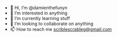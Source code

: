 - 👋 Hi, I’m @damienthefunyn
- 👀 I’m interested in anything
- 🌱 I’m currently learning stuff
- 💞️ I’m looking to collaborate on anything 
- 📫 How to reach me scriblescrableg@gmail.com


<!---
damienthefunyn/damienthefunyn is a ✨ special ✨ repository because its `README.md` (this file) appears on your GitHub profile.
You can click the Preview link to take a look at your changes.
--->
